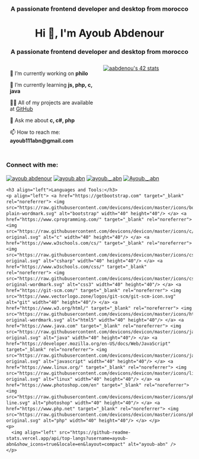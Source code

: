 <style> 
  .dev {
  display: flex;
  justify-content: space-between;
  align-items: flex-start; /* This ensures vertical alignment */
}

.info, .stats {
  flex: 1; /* Both divs take equal space */
  padding: 10px;
}

.stats img {
  max-width: 100%;
}

 </style>
<h3 align="center">A passionate frontend developer and desktop from morocco</h3>
<h1 align="center">Hi 👋, I'm Ayoub Abdenour</h1>
<h3 align="center">A passionate frontend developer and desktop from morocco</h3>
<div class="dev">
  <div class="info">
    <p>🔭 I’m currently working on <strong>philo</strong></p>
    <p>🌱 I’m currently learning <strong>js, php, c, java</strong></p>
    <p>👨‍💻 All of my projects are available at <a href="https://github.com/Ayoub-abn/Ayoub-abn">GitHub</a></p>
    <p>💬 Ask me about <strong>c, c#, php</strong></p>
    <p>📫 How to reach me: <strong>ayoub111abn@gmail.com</strong></p>
  </div>
  <div class="stats">
    <a href="https://github.com/oakoudad/badge42">
      <img src="https://badge.mediaplus.ma/binary/aabdenou" alt="aabdenou's 42 stats" />
    </a>
  </div>
</div>
    <h3 align="left">Connect with me:</h3>
    <p align="left">
    <a href="https://linkedin.com/in/ayoub abdenour" target="blank"><img align="center" src="https://raw.githubusercontent.com/rahuldkjain/github-profile-readme-generator/master/src/images/icons/Social/linked-in-alt.svg" alt="ayoub abdenour" height="30" width="40" /></a>
    <a href="https://fb.com/ayoub abn" target="blank"><img align="center" src="https://raw.githubusercontent.com/rahuldkjain/github-profile-readme-generator/master/src/images/icons/Social/facebook.svg" alt="ayoub abn" height="30" width="40" /></a>
    <a href="https://instagram.com/ayoub._.abn" target="blank"><img align="center" src="https://raw.githubusercontent.com/rahuldkjain/github-profile-readme-generator/master/src/images/icons/Social/instagram.svg" alt="ayoub._.abn" height="30" width="40" /></a>
    <a href="https://discord.gg/Ayoub._.abn" target="blank"><img align="center" src="https://raw.githubusercontent.com/rahuldkjain/github-profile-readme-generator/master/src/images/icons/Social/discord.svg" alt="Ayoub._.abn" height="30" width="40" /></a>
    </p>
    
    <h3 align="left">Languages and Tools:</h3>
    <p align="left"> <a href="https://getbootstrap.com" target="_blank" rel="noreferrer"> <img src="https://raw.githubusercontent.com/devicons/devicon/master/icons/bootstrap/bootstrap-plain-wordmark.svg" alt="bootstrap" width="40" height="40"/> </a> <a href="https://www.cprogramming.com/" target="_blank" rel="noreferrer"> <img src="https://raw.githubusercontent.com/devicons/devicon/master/icons/c/c-original.svg" alt="c" width="40" height="40"/> </a> <a href="https://www.w3schools.com/cs/" target="_blank" rel="noreferrer"> <img src="https://raw.githubusercontent.com/devicons/devicon/master/icons/csharp/csharp-original.svg" alt="csharp" width="40" height="40"/> </a> <a href="https://www.w3schools.com/css/" target="_blank" rel="noreferrer"> <img src="https://raw.githubusercontent.com/devicons/devicon/master/icons/css3/css3-original-wordmark.svg" alt="css3" width="40" height="40"/> </a> <a href="https://git-scm.com/" target="_blank" rel="noreferrer"> <img src="https://www.vectorlogo.zone/logos/git-scm/git-scm-icon.svg" alt="git" width="40" height="40"/> </a> <a href="https://www.w3.org/html/" target="_blank" rel="noreferrer"> <img src="https://raw.githubusercontent.com/devicons/devicon/master/icons/html5/html5-original-wordmark.svg" alt="html5" width="40" height="40"/> </a> <a href="https://www.java.com" target="_blank" rel="noreferrer"> <img src="https://raw.githubusercontent.com/devicons/devicon/master/icons/java/java-original.svg" alt="java" width="40" height="40"/> </a> <a href="https://developer.mozilla.org/en-US/docs/Web/JavaScript" target="_blank" rel="noreferrer"> <img src="https://raw.githubusercontent.com/devicons/devicon/master/icons/javascript/javascript-original.svg" alt="javascript" width="40" height="40"/> </a> <a href="https://www.linux.org/" target="_blank" rel="noreferrer"> <img src="https://raw.githubusercontent.com/devicons/devicon/master/icons/linux/linux-original.svg" alt="linux" width="40" height="40"/> </a> <a href="https://www.photoshop.com/en" target="_blank" rel="noreferrer"> <img src="https://raw.githubusercontent.com/devicons/devicon/master/icons/photoshop/photoshop-line.svg" alt="photoshop" width="40" height="40"/> </a> <a href="https://www.php.net" target="_blank" rel="noreferrer"> <img src="https://raw.githubusercontent.com/devicons/devicon/master/icons/php/php-original.svg" alt="php" width="40" height="40"/> </a> </p>
    <p>
      <img align="left" src="https://github-readme-stats.vercel.app/api/top-langs?username=ayoub-abn&show_icons=true&locale=en&layout=compact" alt="ayoub-abn" />
    </p>
 

